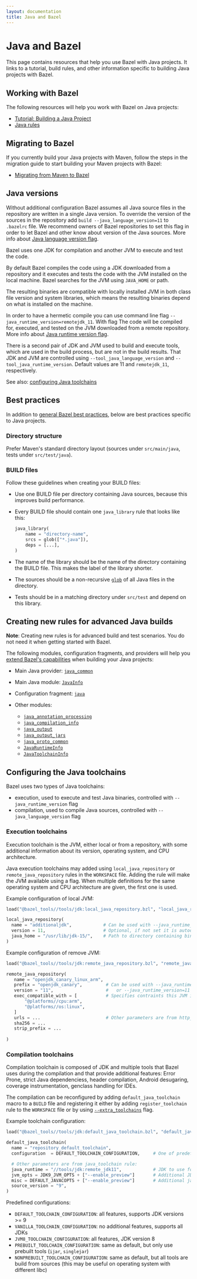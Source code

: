 ```yaml
---
layout: documentation
title: Java and Bazel
---
```


# Java and Bazel

This page contains resources that help you use Bazel with Java projects. It
links to a tutorial, build rules, and other information specific to building
Java projects with Bazel.

## Working with Bazel

The following resources will help you work with Bazel on Java projects:

*  [Tutorial: Building a Java Project](tutorial/java.html)
*  [Java rules](be/java.html)

## Migrating to Bazel

If you currently build your Java projects with Maven, follow the steps in the
migration guide to start building your Maven projects with Bazel:

*  [Migrating from Maven to Bazel](migrate-maven.html)

## Java versions

Without additional configuration Bazel assumes all Java source files in the repository
 are written in a single Java version.
To override the version of the sources in the repository add `build --java_language_version=11`
to `.bazelrc` file. 
We recommend owners of Bazel repositories to set this flag in order to let Bazel
and other know about version of the Java sources.
More info about [Java language version flag](user-manual.html#flag--java_language_version).

Bazel uses one JDK for compilation and another JVM to execute and test the code.

By default Bazel compiles the code using a JDK downloaded from a repository 
and it executes and tests the code with the JVM installed on the local machine.
Bazel searches for the JVM using `JAVA_HOME` or path.

The resulting binaries are compatible with locally installed JVM in both 
class file version and system libraries, which means the resulting binaries
depend on what is installed on the machine.

In order to have a hermetic compile you can use command line flag `--java_runtime_version=remotejdk_11`.
With flag The code will be compiled for, executed, and tested on the JVM downloaded from a remote repository.
More info about [Java runtime version flag](user-manual.html#flag--java_runtime_version).

There is a second pair of JDK and JVM used to build and execute tools, which are
used in the build process, but are not in the build results. That JDK and JVM
are controlled using `--tool_java_language_version` and `--tool_java_runtime_version`. 
Default values are 11 and `remotejdk_11`, respectively.

See also: [configuring Java toolchains](#Configuring-the-Java-toolchains)

## Best practices

In addition to [general Bazel best practices](best-practices.html), below are
best practices specific to Java projects.

### Directory structure

Prefer Maven's standard directory layout (sources under `src/main/java`, tests
under `src/test/java`).

### BUILD files

Follow these guidelines when creating your BUILD files:

*  Use one BUILD file per directory containing Java sources, because this improves build performance.

*  Every BUILD file should contain one `java_library` rule that looks like this:

   ```python
   java_library(
       name = "directory-name",
       srcs = glob(["*.java"]),
       deps = [...],
   )
   ```
*  The name of the library should be the name of the directory containing the
   BUILD file. This makes the label of the library shorter.

*  The sources should be a non-recursive [`glob`](be/functions.html#glob)
   of all Java files in the directory.

*  Tests should be in a matching directory under `src/test` and depend on this
   library.

## Creating new rules for advanced Java builds

**Note**: Creating new rules is for advanced build and test scenarios.
You do not need it when getting started with Bazel.

The following modules, configuration fragments, and providers will help you
[extend Bazel's capabilities](skylark/concepts.html)
when building your Java projects:

*  Main Java provider: [`java_common`](skylark/lib/java_common.html)
*  Main Java module: [`JavaInfo`](skylark/lib/JavaInfo.html)
*  Configuration fragment: [`java`](skylark/lib/java.html)
*  Other modules:

   *  [`java_annotation_processing`](skylark/lib/java_annotation_processing.html)
   *  [`java_compilation_info`](skylark/lib/java_compilation_info.html)
   *  [`java_output`](skylark/lib/java_output.html)
   *  [`java_output_jars`](skylark/lib/java_output_jars.html)
   *  [`java_proto_common`](skylark/lib/java_proto_common.html)
   *  [`JavaRuntimeInfo`](skylark/lib/JavaRuntimeInfo.html)
   *  [`JavaToolchainInfo`](skylark/lib/JavaToolchainInfo.html)

## Configuring the Java toolchains

Bazel uses two types of Java toolchains: 
- execution, used to execute and test Java binaries, controlled with `--java_runtime_version` flag 
- compilation, used to compile Java sources, controlled with `--java_language_version` flag 

### Execution toolchains

Execution toolchain is the JVM, either local or from a repository, with some additional
information about its version, operating system, and CPU architecture.

Java execution toolchains may added using `local_java_repository` or
`remote_java_repository` rules in the `WORKSPACE` file. Adding the rule will 
make the JVM available using a flag. When multiple definitions for the same 
operating system and CPU architecture are given, the first one is used. 

Example configuration of local JVM:
```python
load("@bazel_tools//tools/jdk:local_java_repository.bzl", "local_java_repository")

local_java_repository(
  name = "additionaljdk",            # Can be used with --java_runtime_version=additionaljdk or --java_runtime_version=11
  version = 11,                      # Optional, if not set it is autodetected
  java_home = "/usr/lib/jdk-15/",    # Path to directory containing bin/java
)
```

Example configuration of remove JVM:
```python
load("@bazel_tools//tools/jdk:remote_java_repository.bzl", "remote_java_repository")

remote_java_repository(
   name = "openjdk_canary_linux_arm",
   prefix = "openjdk_canary",         # Can be used with --java_runtime_version=openjdk_canary_11
   version = "11",                    #   or --java_runtime_version=11                                 
   exec_compatible_with = [           # Specifies contraints this JVM is compatible with
       "@platforms//cpu:arm", 
       "@platforms//os:linux",
   ]     
   urls = ...                         # Other parameters are from http_repository rule.   
   sha256 = ...
   strip_prefix = ...
 
)
```

### Compilation toolchains

Compilation toolchain is composed of JDK and multiple tools that Bazel uses during
the compilation and that provide additional features:
Error Prone, strict Java dependenciess, header compilation, Android desugaring, 
coverage instrumentation, genclass handling for IDEs.



The compilation can be reconfigured by adding `default_java_toolchain` macro to a
`BUILD` file and registering it either by adding `register_toolchain` rule to
the `WORKSPACE` file or by using [`--extra_toolchains`](user-manual.html#flag--extra_toolchains) flag.

Example toolchain configuration:
```python
load("@bazel_tools//tools/jdk:default_java_toolchain.bzl", "default_java_toolchain")

default_java_toolchain(
  name = "repository_default_toolchain",
  configuration  = DEFAULT_TOOLCHAIN_CONFIGURATION,     # One of predefined configurations  

  # Other parameters are from java_toolchain rule:                                   
  java_runtime = "//tools/jdk:remote_jdk11",            # JDK to use for compilation
  jvm_opts = JDK9_JVM_OPTS + ["--enable_preview"]       # Additional JDK options
  misc = DEFAULT_JAVACOPTS + ["--enable_preview"]       # Additional javac options
  source_version = "9",
)
```

Predefined configurations:

- `DEFAULT_TOOLCHAIN_CONFIGURATION`: all features, supports JDK versions >= 9
- `VANILLA_TOOLCHAIN_CONFIGURATION`: no additional features, supports all JDKs
- `JVM8_TOOLCHAIN_CONFIGURATION`: all features, JDK version 8
- `PREBUILT_TOOLCHAIN_CONFIGURATION`: same as default, but only use prebuilt tools (`ijar`, `singlejar`)
- `NONPREBUILT_TOOLCHAIN_CONFIGURATION`: same as default, but all tools are build from sources 
   (this may be useful on operating system with different libc)

